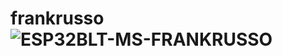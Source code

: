 # frankrusso![ESP32BLT-MS-FRANKRUSSO](https://github.com/Esp32forth-org/frankrusso/assets/43484446/b20fee75-0bcd-4a26-97ea-64e84fdfc24f)
